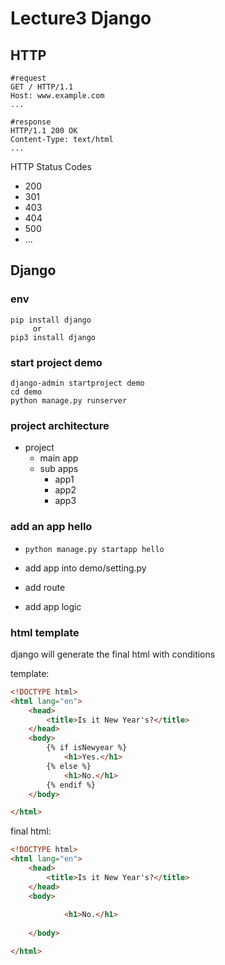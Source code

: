 # Lecture3 Django

## HTTP

```shell
#request
GET / HTTP/1.1
Host: www.example.com
...

#response
HTTP/1.1 200 OK
Content-Type: text/html
...
```

HTTP Status Codes

- 200
- 301
- 403
- 404
- 500
- ...



## Django

### env

```shell
pip install django
     or
pip3 install django
```



### start project demo

```
django-admin startproject demo
cd demo
python manage.py runserver
```

### project architecture

- project
  - main app
  - sub apps
    - app1
    - app2
    - app3

### add an app hello

- `python manage.py startapp hello`

- add app into demo/setting.py

- add route 

- add app logic


### html template

django will generate the final html with conditions

template:

```html
<!DOCTYPE html>
<html lang="en">
    <head>
        <title>Is it New Year's?</title>
    </head>
    <body>
        {% if isNewyear %}
            <h1>Yes.</h1>
        {% else %}
            <h1>No.</h1>
        {% endif %}
    </body>

</html>
```

final html:

```html
<!DOCTYPE html>
<html lang="en">
    <head>
        <title>Is it New Year's?</title>
    </head>
    <body>
        
            <h1>No.</h1>
        
    </body>

</html>
```


